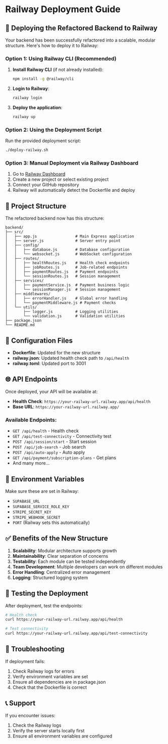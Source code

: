 # Railway Deployment Guide

## 🚀 Deploying the Refactored Backend to Railway

Your backend has been successfully refactored into a scalable, modular structure. Here's how to deploy it to Railway:

### Option 1: Using Railway CLI (Recommended)

1. **Install Railway CLI** (if not already installed):
   ```bash
   npm install -g @railway/cli
   ```

2. **Login to Railway**:
   ```bash
   railway login
   ```

3. **Deploy the application**:
   ```bash
   railway up
   ```

### Option 2: Using the Deployment Script

Run the provided deployment script:
```bash
./deploy-railway.sh
```

### Option 3: Manual Deployment via Railway Dashboard

1. Go to [Railway Dashboard](https://railway.app/dashboard)
2. Create a new project or select existing project
3. Connect your GitHub repository
4. Railway will automatically detect the Dockerfile and deploy

## 📁 Project Structure

The refactored backend now has this structure:
```
backend/
├── src/
│   ├── app.js                 # Main Express application
│   ├── server.js              # Server entry point
│   ├── config/
│   │   ├── database.js        # Database configuration
│   │   └── websocket.js       # WebSocket configuration
│   ├── routes/
│   │   ├── healthRoutes.js    # Health check endpoints
│   │   ├── jobRoutes.js       # Job-related endpoints
│   │   ├── paymentRoutes.js   # Payment endpoints
│   │   └── sessionRoutes.js   # Session management
│   ├── services/
│   │   ├── paymentService.js  # Payment business logic
│   │   └── sessionManager.js  # Session management
│   ├── middlewares/
│   │   ├── errorHandler.js    # Global error handling
│   │   └── paymentMiddleware.js # Payment checks
│   └── utils/
│       ├── logger.js          # Logging utilities
│       └── validation.js      # Validation utilities
├── package.json
└── README.md
```

## 🔧 Configuration Files

- **Dockerfile**: Updated for the new structure
- **railway.json**: Updated health check path to `/api/health`
- **railway.toml**: Updated port to 3001

## 🌐 API Endpoints

Once deployed, your API will be available at:
- **Health Check**: `https://your-railway-url.railway.app/api/health`
- **Base URL**: `https://your-railway-url.railway.app/`

### Available Endpoints:
- `GET /api/health` - Health check
- `GET /api/test-connectivity` - Connectivity test
- `POST /api/session/start` - Start session
- `POST /api/job-search` - Job search
- `POST /api/auto-apply` - Auto apply
- `GET /api/payment/subscription-plans` - Get plans
- And many more...

## 🔑 Environment Variables

Make sure these are set in Railway:
- `SUPABASE_URL`
- `SUPABASE_SERVICE_ROLE_KEY`
- `STRIPE_SECRET_KEY`
- `STRIPE_WEBHOOK_SECRET`
- `PORT` (Railway sets this automatically)

## ✅ Benefits of the New Structure

1. **Scalability**: Modular architecture supports growth
2. **Maintainability**: Clear separation of concerns
3. **Testability**: Each module can be tested independently
4. **Team Development**: Multiple developers can work on different modules
5. **Error Handling**: Centralized error management
6. **Logging**: Structured logging system

## 🧪 Testing the Deployment

After deployment, test the endpoints:
```bash
# Health check
curl https://your-railway-url.railway.app/api/health

# Test connectivity
curl https://your-railway-url.railway.app/api/test-connectivity
```

## 🐛 Troubleshooting

If deployment fails:
1. Check Railway logs for errors
2. Verify environment variables are set
3. Ensure all dependencies are in package.json
4. Check that the Dockerfile is correct

## 📞 Support

If you encounter issues:
1. Check the Railway logs
2. Verify the server starts locally first
3. Ensure all environment variables are configured
